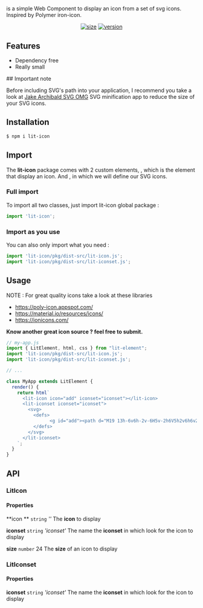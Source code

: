 # <lit-icon>
<lit-icon> is a simple Web Component to display an icon from a set of svg icons. Inspired by Polymer iron-icon.

<div align="center">
	<a href="https://bundlephobia.com/result?p=lit-icon"><img src="https://badgen.net/bundlephobia/minzip/lit-icon" alt="size"></a>
	<a href="https://www.npmjs.com/package/lit-icon"><img src="https://badgen.net/npm/v/lit-icon" alt="version"></a>
</div>

## Features

* Dependency free
* Really small

## Important note

Before including SVG's path into your application, I recommend you take a look at [Jake Archibald SVG OMG](https://jakearchibald.github.io/svgomg/) SVG minification app to reduce the size of your SVG icons.

## Installation

```bash
$ npm i lit-icon
```

## Import

The **lit-icon** package comes with 2 custom elements, **<lit-icon>**, which is the element that display an icon.
And **<lit-iconset>**, in which we will define our SVG icons.

### Full import

To import all two classes, just import lit-icon global package :

```javascript
import 'lit-icon';
```

### Import as you use

You can also only import what you need :

```javascript
import 'lit-icon/pkg/dist-src/lit-icon.js';
import 'lit-icon/pkg/dist-src/lit-iconset.js';
```

## Usage

NOTE : For great quality icons take a look at these libraries
* https://poly-icon.appspot.com/
* https://material.io/resources/icons/
* https://ionicons.com/
  
**Know another great icon source ? feel free to submit.**

```javascript
// my-app.js
import { LitElement, html, css } from "lit-element";
import 'lit-icon/pkg/dist-src/lit-icon.js';
import 'lit-icon/pkg/dist-src/lit-iconset.js';

// ...

class MyApp extends LitElement {
  render() {
  	return html`
	  <lit-icon icon="add" iconset="iconset"></lit-icon>
	  <lit-iconset iconset="iconset">
		<svg>
		  <defs>
				<g id="add"><path d="M19 13h-6v6h-2v-6H5v-2h6V5h2v6h6v2z"></path></g>
		  </defs>
		</svg>
	  </lit-iconset>
	`;
  }
}
```

## API

### LitIcon

#### Properties

**icon **			`string`		*''*
The **icon** to display

**iconset**		`string`		*'iconset'*
The name the **iconset** in which look for the icon to display

**size**				`number`		24
The **size** of an icon to display

### LitIconset

#### Properties

**iconset**		`string`		*'iconset'*
The name the **iconset** in which look for the icon to display
